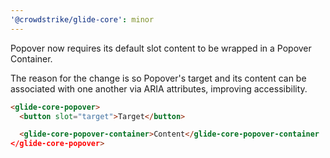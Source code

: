 ```yaml
---
'@crowdstrike/glide-core': minor
---
```


Popover now requires its default slot content to be wrapped in a Popover Container.

The reason for the change is so Popover's target and its content can be associated with one another via ARIA attributes, improving accessibility.

```html
<glide-core-popover>
  <button slot="target">Target</button>

  <glide-core-popover-container>Content</glide-core-popover-container
</glide-core-popover>
```

